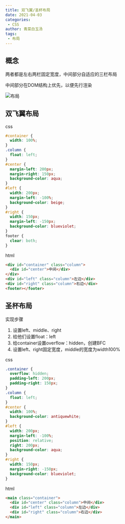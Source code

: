 ```yaml
---
title: 双飞翼/圣杯布局
date: 2021-04-03
categories:
 - CSS
author: 青菜白玉汤
tags:
 - 布局
---
```


## 概念
两者都是左右两栏固定宽度，中间部分自适应的三栏布局

中间部分在DOM结构上优先，以便先行渲染

![布局](https://user-gold-cdn.xitu.io/2019/9/5/16cfefeb90d9ec0b?imageView2/0/w/1280/h/960/format/webp/ignore-error/1)

## 双飞翼布局

css
```css
#container {
  width: 100%;
}
.column {
  float: left;
}
#center {
  margin-left: 200px;
  margin-right: 150px;
  background-color: aqua;
}
#left {
  width: 200px;
  margin-left: -100%;
  background-color: beige;
}
#right {
  width: 150px;
  margin-left: -150px;
  background-color: blueviolet;
}
footer {
  clear: both;
}
```

html
```html
<div id="container" class="column">
  <div id="center">中间</div>
</div>
<div id="left" class="column">左边</div>
<div id="right" class="column">右边</div>
<footer></footer>
```


## 圣杯布局

实现步骤
1. 设置left、middle、right
2. 给他们设置float：left
3. 给container设置overflow：hidden，创建BFC
4. 设置left、right固定宽度，middle的宽度为width100%


css
```css
.container {
  overflow: hidden;
  padding-left: 200px;
  padding-right: 150px;
}
.column {
  float: left;
}
#center {
  width: 100%;
  background-color: antiquewhite;
}
#left {
  width: 200px;
  margin-left: -100%;
  position: relative;
  right: 200px;
  background-color: aqua;
}
#right {
  width: 150px;
  margin-right: -150px;
  background-color: blueviolet;
}
```

html
```html
<main class="container">
  <div id="center" class="column">中间</div>
  <div id="left" class="column">左边</div>
  <div id="right" class="column">右边</div>
</main>
```